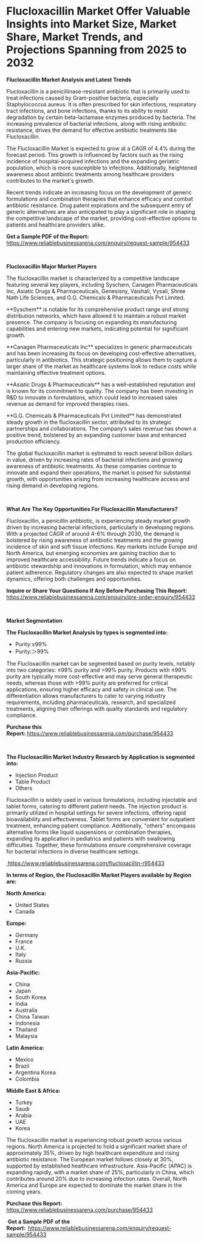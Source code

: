<p><h1>Flucloxacillin Market Offer Valuable Insights into Market Size, Market Share, Market Trends, and Projections Spanning from 2025 to 2032</h1></p><p><strong>Flucloxacillin Market Analysis and Latest Trends</strong></p>
<p><p>Flucloxacillin is a penicillinase-resistant antibiotic that is primarily used to treat infections caused by Gram-positive bacteria, especially Staphylococcus aureus. It is often prescribed for skin infections, respiratory tract infections, and bone infections, thanks to its ability to resist degradation by certain beta-lactamase enzymes produced by bacteria. The increasing prevalence of bacterial infections, along with rising antibiotic resistance, drives the demand for effective antibiotic treatments like Flucloxacillin.</p><p>The Flucloxacillin Market is expected to grow at a CAGR of 4.4% during the forecast period. This growth is influenced by factors such as the rising incidence of hospital-acquired infections and the expanding geriatric population, which is more susceptible to infections. Additionally, heightened awareness about antibiotic treatments among healthcare providers contributes to the market's growth. </p><p>Recent trends indicate an increasing focus on the development of generic formulations and combination therapies that enhance efficacy and combat antibiotic resistance. Drug patent expirations and the subsequent entry of generic alternatives are also anticipated to play a significant role in shaping the competitive landscape of the market, providing cost-effective options to patients and healthcare providers alike.</p></p>
<p><strong>Get a Sample PDF of the Report:&nbsp;</strong> <a href="https://www.reliablebusinessarena.com/enquiry/request-sample/954433?utm_campaign=1892&utm_medium=2&utm_source=Github&utm_content=ia&utm_term=18042025&utm_id=flucloxacillin">https://www.reliablebusinessarena.com/enquiry/request-sample/954433</a></p>
<p>&nbsp;</p>
<p><strong>Flucloxacillin Major Market Players</strong></p>
<p><p>The flucloxacillin market is characterized by a competitive landscape featuring several key players, including Syschem, Canagen Pharmaceuticals Inc, Asiatic Drugs & Pharmaceuticals, Genesisny, Vaishali, Vysali, Shree Nath Life Sciences, and G.G. Chemicals & Pharmaceuticals Pvt Limited. </p><p>**Syschem** is notable for its comprehensive product range and strong distribution networks, which have allowed it to maintain a robust market presence. The company is focusing on expanding its manufacturing capabilities and entering new markets, indicating potential for significant growth.</p><p>**Canagen Pharmaceuticals Inc** specializes in generic pharmaceuticals and has been increasing its focus on developing cost-effective alternatives, particularly in antibiotics. This strategic positioning allows them to capture a larger share of the market as healthcare systems look to reduce costs while maintaining effective treatment options.</p><p>**Asiatic Drugs & Pharmaceuticals** has a well-established reputation and is known for its commitment to quality. The company has been investing in R&D to innovate in formulations, which could lead to increased sales revenue as demand for improved therapies rises.</p><p>**G.G. Chemicals & Pharmaceuticals Pvt Limited** has demonstrated steady growth in the flucloxacillin sector, attributed to its strategic partnerships and collaborations. The company’s sales revenue has shown a positive trend, bolstered by an expanding customer base and enhanced production efficiency.</p><p>The global flucloxacillin market is estimated to reach several billion dollars in value, driven by increasing rates of bacterial infections and growing awareness of antibiotic treatments. As these companies continue to innovate and expand their operations, the market is poised for substantial growth, with opportunities arising from increasing healthcare access and rising demand in developing regions.</p></p>
<p>&nbsp;</p>
<p><strong>What Are The Key Opportunities For Flucloxacillin Manufacturers?</strong></p>
<p><p>Flucloxacillin, a penicillin antibiotic, is experiencing steady market growth driven by increasing bacterial infections, particularly in developing regions. With a projected CAGR of around 4-6% through 2030, the demand is bolstered by rising awareness of antibiotic treatments and the growing incidence of skin and soft tissue infections. Key markets include Europe and North America, but emerging economies are gaining traction due to improved healthcare accessibility. Future trends indicate a focus on antibiotic stewardship and innovations in formulation, which may enhance patient adherence. Regulatory changes are also expected to shape market dynamics, offering both challenges and opportunities.</p></p>
<p><strong>Inquire or Share Your Questions If Any Before Purchasing This Report:</strong> <a href="https://www.reliablebusinessarena.com/enquiry/pre-order-enquiry/954433?utm_campaign=1892&utm_medium=2&utm_source=Github&utm_content=ia&utm_term=18042025&utm_id=flucloxacillin">https://www.reliablebusinessarena.com/enquiry/pre-order-enquiry/954433</a></p>
<p>&nbsp;</p>
<p><strong>Market Segmentation</strong></p>
<p><strong>The Flucloxacillin Market Analysis by types is segmented into:</strong></p>
<p><ul><li>Purity:≤99%</li><li>Purity:＞99%</li></ul></p>
<p><p>The Flucloxacillin market can be segmented based on purity levels, notably into two categories: ≤99% purity and >99% purity. Products with ≤99% purity are typically more cost-effective and may serve general therapeutic needs, whereas those with >99% purity are preferred for critical applications, ensuring higher efficacy and safety in clinical use. The differentiation allows manufacturers to cater to varying industry requirements, including pharmaceuticals, research, and specialized treatments, aligning their offerings with quality standards and regulatory compliance.</p></p>
<p><strong>Purchase this Report:&nbsp;</strong><a href="https://www.reliablebusinessarena.com/purchase/954433?utm_campaign=1892&utm_medium=2&utm_source=Github&utm_content=ia&utm_term=18042025&utm_id=flucloxacillin">https://www.reliablebusinessarena.com/purchase/954433</a></p>
<p>&nbsp;</p>
<p><strong>The Flucloxacillin Market Industry Research by Application is segmented into:</strong></p>
<p><ul><li>Injection Product</li><li>Table Product</li><li>Others</li></ul></p>
<p><p>Flucloxacillin is widely used in various formulations, including injectable and tablet forms, catering to different patient needs. The injection product is primarily utilized in hospital settings for severe infections, offering rapid bioavailability and effectiveness. Tablet forms are convenient for outpatient treatment, enhancing patient compliance. Additionally, "others" encompass alternative forms like liquid suspensions or combination therapies, expanding its application in pediatrics and patients with swallowing difficulties. Together, these formulations ensure comprehensive coverage for bacterial infections in diverse healthcare settings.</p></p>
<p><a href="https://www.reliablebusinessarena.com/flucloxacillin-r954433?utm_campaign=1892&utm_medium=2&utm_source=Github&utm_content=ia&utm_term=18042025&utm_id=flucloxacillin">&nbsp;https://www.reliablebusinessarena.com/flucloxacillin-r954433</a></p>
<p><strong>In terms of Region, the Flucloxacillin Market Players available by Region are:</strong></p>
<p>
    <p> <strong> North America: </strong>
        <ul>
            <li>United States</li>
            <li>Canada</li>
        </ul>
        </p> 
    <p> <strong> Europe: </strong>
        <ul>
            <li>Germany</li>
            <li>France</li>
            <li>U.K.</li>
            <li>Italy</li>
            <li>Russia</li>
        </ul>
        </p> 
    <p> <strong> Asia-Pacific: </strong>
        <ul>
            <li>China</li>
            <li>Japan</li>
            <li>South Korea</li>
            <li>India</li>
            <li>Australia</li>
            <li>China Taiwan</li>
            <li>Indonesia</li>
            <li>Thailand</li>
            <li>Malaysia</li>
        </ul>
        </p> 
    <p> <strong> Latin America: </strong>
        <ul>
            <li>Mexico</li>
            <li>Brazil</li>
            <li>Argentina Korea</li>
            <li>Colombia</li>
        </ul>
        </p> 
    <p> <strong> Middle East & Africa: </strong>
        <ul>
            <li>Turkey</li>
            <li>Saudi</li>
            <li>Arabia</li>
            <li>UAE</li>
            <li>Korea</li>
        </ul>
    </p>
    </p>
<p><p>The flucloxacillin market is experiencing robust growth across various regions. North America is projected to hold a significant market share of approximately 35%, driven by high healthcare expenditure and rising antibiotic resistance. The European market follows closely at 30%, supported by established healthcare infrastructure. Asia-Pacific (APAC) is expanding rapidly, with a market share of 25%, particularly in China, which contributes around 20% due to increasing infection rates. Overall, North America and Europe are expected to dominate the market share in the coming years.</p></p>
<p><strong>Purchase this Report: </strong><a href="https://www.reliablebusinessarena.com/purchase/954433?utm_campaign=1892&utm_medium=2&utm_source=Github&utm_content=ia&utm_term=18042025&utm_id=flucloxacillin">https://www.reliablebusinessarena.com/purchase/954433</a></p>
<p>&nbsp;<strong>Get a Sample PDF of the Report:&nbsp;&nbsp;</strong><a href="https://www.reliablebusinessarena.com/enquiry/request-sample/954433?utm_campaign=1892&utm_medium=2&utm_source=Github&utm_content=ia&utm_term=18042025&utm_id=flucloxacillin">https://www.reliablebusinessarena.com/enquiry/request-sample/954433</a></p>
<p><strong></strong></p>
<p><p></p><p></p><p></p></p>